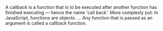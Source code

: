 A callback is a function that is to be executed after another function has finished executing — hence the name 'call back'. More complexly put: In JavaScript, functions are objects. ... Any function that is passed as an argument is called a callback function.